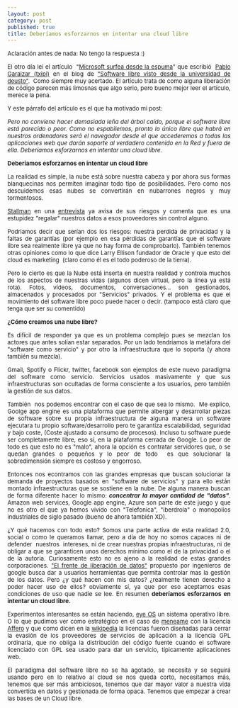 ```yaml
---
layout: post
category: post
published: true
title: Deberíamos esforzarnos en intentar una cloud libre
---
```


<p style="text-align: justify;"><span style="font-size: small;">Aclaración antes de nada: No tengo la respuesta :)</span></p><p style="text-align: justify;"><span style="font-size: small;"> El otro día leí el artículo &nbsp;"<a href="http://softwarelibre.deusto.es/microsoft-surfea-en-la-espuma/">Microsoft surfea desde la espuma</a>"&nbsp;que escribió&nbsp; <a href="http://blog.txipinet.com/">Pablo Garaizar (txipi)</a> en el blog de <a href="http://softwarelibre.deusto.es/">"Software libre visto desde la universidad de deusto"</a>.&nbsp; Como siempre muy acertado. El artículo trata de como alguna liberación de código parecen más limosnas que algo serio, pero bueno mejor leer el artículo, merece la pena.</span></p><p style="text-align: justify;"><span style="font-size: small;">Y este párrafo del artículo es el que ha motivado mi post:</span></p><p style="text-align: justify;"><span style="font-size: small;"><span style="font-size: small;"><em>Pero no conviene hacer demasiada leña del árbol caído, porque el software libre está parecido o peor. Como no espabilemos, pronto lo único libre que habrá en nuestros ordenadores será el navegador desde el que accederemos a todas las aplicaciones web que darán soporte al verdadero contenido en la Red y fuera de ella. Deberíamos esforzarnos en intentar una cloud libre.</em></span></span></p><p style="text-align: justify;"><span style="font-size: small;"><span style="font-size: small;"><strong>Deberíamos esforzarnos en intentar un cloud libre</strong></span></span></p><p style="text-align: justify;"><span style="font-size: small;">La realidad es simple, la nube está sobre nuestra cabeza y por ahora sus formas blanquecinas nos permiten imaginar todo tipo de posibilidades. Pero como nos descuidemos esas nubes se convertirán en nubarrones negros y muy tormentosos.</span></p><p style="text-align: justify;"><span style="font-size: small;"><a href="http://es.wikipedia.org/wiki/Richard_Stallman">Stallman</a> en una <a href="http://www.guardian.co.uk/technology/2008/sep/29/cloud.computing.richard.stallman">entrevista</a> ya avisa de sus riesgos y comenta que es una estupidez "regalar" nuestros datos a esos proveedores sin control alguno. </span></p><p style="text-align: justify;"><span style="font-size: small;">Podriamos decir que serían dos los riesgos: nuestra perdida de privacidad y la faltas de garantías (por ejemplo en esa pérdidas de garantías que el software libre sea realmente libre ya que no hay forma de comprobarlo). También tenemos otras opiniones como lo que dice Larry Ellison fundador de Oracle y que esto del cloud es marketing &nbsp;(claro como él es el todo poderoso de la tierra). </span></p><p style="text-align: justify;"><span style="font-size: small;">Pero lo cierto es que la Nube está inserta en nuestra realidad y controla muchos de los aspectos de nuestras vidas (algunos dicen virtual, pero la línea ya está rota). Fotos, vídeos, documentos, conversaciones... son gestionados, almacenados y procesados por "Servicios" privados. Y el problema es que el movimiento del software libre poco puede hacer o decir. (tampoco está claro que tenga que ser su comentido)</span></p><p style="text-align: justify;"><span style="font-size: small;"><strong>¿Cómo creamos una nube libre? </strong></span></p><p style="text-align: justify;"><span style="font-size: small;">Es difícil de responder ya que es un problema complejo pues se mezclan los actores que antes solían estar separados. Por un lado tendríamos la metáfora del "software como servicio" y por otro la infraestructura que lo soporta (y ahora también su mezcla).</span></p><p style="text-align: justify;"><span style="font-size: small;">Gmail, Spotify o Flickr, twitter, facebook son ejemplos de este nuevo paradigma del software como servicio. Servicios usados masivamente y que sus infraestructuras son ocultadas de forma consciente a los usuarios, pero también la gestión de sus datos.&nbsp;</span></p><p style="text-align: justify;"><span style="font-size: small;">También &nbsp;nos podemos encontrar con el caso de que sea lo mismo.&nbsp; Me explico, Goolge app engine es una plataforma que permite albergar y desarrollar piezas de software sobre su propia infraestructura de alguna manera un software ejecutara tu propio software/desarrollo pero te garantiza escalabilidad, seguridad y bajo coste, (Coste ajustado a consumo de procesos). Incluso tu software puede ser completamente libre, eso sí, en la plataforma cerrada de Google. Lo peor de todo es que esto no es "malo", ahora la opción es contratar servidores que, o se quedan grandes o pequeños y lo peor de todo&nbsp; es que solucionar la sobredimensión siempre es costoso y engorroso.</span></p><p style="text-align: justify;"><span style="font-size: small;">Entonces nos econtramos con las grandes empresas que buscan solucionar la demanda de proyectos basados en "software de servicios" y para ello están montado infraestructuras que se sostiene en la nube. De alguna manera buscan de forma diferente hacer lo mismo:<strong> </strong><em><strong>concentrar la mayor cantidad de "datos"</strong></em>. Amazon web services, Google app engine, Azure son parte de este juego y que no es otro el que ya hemos vivido con "Telefonica", "iberdrola" o monopolios industriales de siglo pasado (bueno de ahora también XD).</span></p><p style="text-align: justify;"><span style="font-size: small;">¿Y qué hacemos con todo esto? Somos una parte activa de esta realidad 2.0, social o como le queramos llamar, pero a día de hoy no somos capaces ni de defender &nbsp;nuestros &nbsp;intereses, ni de crear nuestras propias infraestructuras, ni de obligar a que se garanticen unos derechos mínimo como el de la privacidad o el de la autoria. Curiosamente esto no es ajeno a la realidad de estas grandes corporaciones. <a href="http://www.dataliberation.org/">"El frente de liberación de datos"</a> propuesto por ingenieros de google busca dar a usuarios herramientas que permita controlar mas la gestión de los datos. Pero ¿y qué hacen con mis datos? ¿realmente tienen derecho a poder hacer uso de ellos? obviamente sí, ya que por eso aceptamos esas condiciones de uso que nadie se lee. En resumen <strong>deberíamos esforzarnos en intentar un cloud libre.&nbsp;</strong></span></p><p style="text-align: justify;"><span style="font-size: small;">Experimentos interesantes se están haciendo, <a href="http://eyeos.org/">eye OS</a> un sistema operativo libre. O lo que pudimos ver como estratégico en el caso de <a href="http://www.meneame.net">meneame</a> con la licencia <a href="http://es.wikipedia.org/wiki/GNU_Affero_General_Public_License">Affero</a> y que como dicen en la <a href="http://es.wikipedia.org">wikipedia</a> la licencias fueron diseñadas para cerrar la evasión de los proveedores de servicios de aplicación a la licencia GPL ordinaria, que no obliga la distribución del código fuente cuando el software licenciado con GPL sea usado para dar un servicio, típicamente aplicaciones web.&nbsp;</span></p><p style="text-align: justify;"><span style="font-size: small;">El paradigma del software libre no se ha agotado, se necesita y se seguirá usando pero en lo relativo al cloud se nos queda corto, necesitamos más, tenemos que ser más ambiciosos, tenemos que dar mayor valor a nuestra vida convertida en datos y gestionada de forma opaca. Tenemos que empezar a crear las bases de un Cloud libre.</span></p><p style="text-align: justify;"><span style="font-size: small;"><br /></span></p><p style="text-align: justify;">&nbsp;</p><p style="text-align: justify;"><span style="font-size: small;"><br /></span></p><p style="text-align: justify;">&nbsp;</p><p style="text-align: justify;"><span style="font-size: small;"><br /></span></p><p>&nbsp;</p><p><span style="font-size: small;"><br /></span></p><p><span style="font-size: small;"><span style="font-size: small;"><strong><br /></strong></span></span></p><p>&nbsp;</p><p>&nbsp;</p>